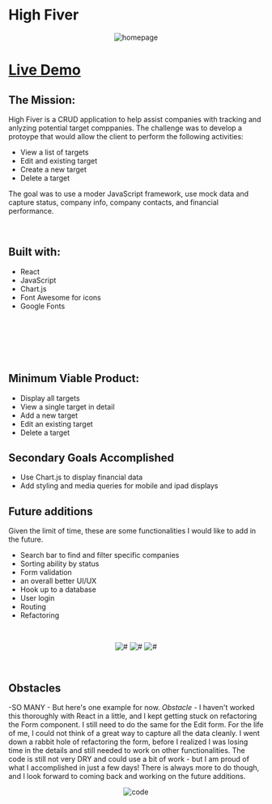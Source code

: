 # High Fiver

<p align='center'>
    <img src='readme_imgs/iphonesize.png' alt='homepage'></img>
</p>

# [Live Demo](http://high-fiver.surge.sh/)


## The Mission:
  High Fiver is a CRUD application to help assist companies with tracking and anlyzing potential target comppanies. The challenge was to develop a protoype that would allow the client to perform the following activities:
  - View a list of targets
  - Edit and existing target
  - Create a new target
  - Delete a target
  
  The goal was to use a moder JavaScript framework, use mock data and capture status, company info, company contacts, and financial performance. 
  
<br>


## Built with:

* React
* JavaScript
* Chart.js
* Font Awesome for icons
* Google Fonts
<br>


<p align='center'>
    <img src='readme_imgs/main_view.png' alt='' ></img>&nbsp;<img src='readme_imgs/chart.png' alt=''></img>
</p>

<br>

## Minimum Viable Product:
  - Display all targets
  - View a single target in detail
  - Add a new target
  - Edit an existing target
  - Delete a target

## Secondary Goals Accomplished
  - Use Chart.js to display financial data
  - Add styling and media queries for mobile and ipad displays
  
  
## Future additions
  Given the limit of time, these are some functionalities I would like to add in the future.
  - Search bar to find and filter specific companies
  - Sorting ability by status
  - Form validation
  - an overall better UI/UX
  - Hook up to a database
  - User login
  - Routing
  - Refactoring
<br>

<p align='center'>
    <img src='readme_imgs/iphone2.png' alt='#'></img>&nbsp;<img src='readme_imgs/ipadsize.png' alt='#'></img></img>&nbsp;<img src='readme_imgs/targets.png' alt='#'></img>
</p>
<br>

## Obstacles 
-SO MANY - But here's one example for now.
*Obstacle -*
    I haven't worked this thoroughly with React in a little, and I kept getting stuck on refactoring the Form component. I still need to do the same for the Edit form. For the life of me, I could not think of a great way to capture all the data cleanly. I went down a rabbit hole of refactoring the form, before I realized I was losing time in the details and still needed to work on other functionalities. The code is still not very DRY and could use a bit of work - but I am proud of what I accomplished in just a few days! There is always more to do though, and I look forward to coming back and working on the future additions. 
    

<p align='center'>
    <img src='readme_imgs/edit_form.png' alt='code'></img>
</p>



